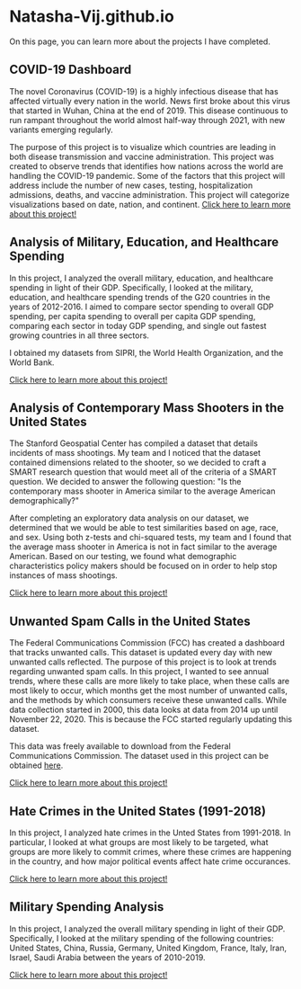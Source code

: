 # Natasha-Vij.github.io

On this page, you can learn more about the projects I have completed.

## COVID-19 Dashboard

The novel Coronavirus (COVID-19) is a highly infectious disease that has affected virtually every nation in the world. News first broke about this virus that started in Wuhan, China at the end of 2019. 
This disease continuous to run rampant throughout the world almost half-way through 2021, with new variants emerging regularly. 

The purpose of this project is to visualize which countries are leading in both disease transmission and vaccine administration. This project was created to observe trends that identifies how nations across the world are handling the COVID-19 pandemic. Some of the factors that this project will address include the number of new cases, testing, hospitalization admissions, deaths, and vaccine administration. This project will categorize visualizations based on date, nation, and continent. 
[Click here to learn more about this project!](Natasha-Vij.github.io/Website/index.html)

## Analysis of Military, Education, and Healthcare Spending
In this project, I analyzed the overall military, education, and healthcare spending in light of their GDP. Specifically, I looked at the military, education, and healthcare spending trends of the G20 countries in the years of 2012-2016. I aimed to compare sector spending to overall GDP spending, per capita spending to overall per capita GDP spending, comparing each sector in today GDP spending, and single out fastest growing countries in all three sectors. 

I obtained my datasets from SIPRI, the World Health Organization, and the World Bank.

[Click here to learn more about this project!](Natasha-Vij.github.io/GDPObjectives.html)

## Analysis of Contemporary Mass Shooters in the United States
The Stanford Geospatial Center has compiled a dataset that details incidents of mass shootings. My team and I noticed that the dataset contained dimensions related to the shooter, so we decided to craft a SMART research question that would meet all of the criteria of a SMART question. We decided to answer the following question: "Is the contemporary mass shooter in America similar to the average American demographically?"

After completing an exploratory data analysis on our dataset, we determined that we would be able to test similarities based on age, race, and sex. Using both z-tests and chi-squared tests, my team and I found that the average mass shooter in America is not in fact similar to the average American. Based on our testing, we found what demographic characteristics policy makers should be focused on  in order to help stop instances of mass shootings.

[Click here to learn more about this project!](Natasha-Vij.github.io/Final_Project.html)


## Unwanted Spam Calls in the United States
The Federal Communications Commission (FCC) has created a dashboard that tracks unwanted calls. This dataset is updated every day with new unwanted calls reflected. The purpose of this project is to look at trends regarding unwanted spam calls. In this project, I wanted to see annual trends, where these calls are more likely to take place, when these calls are most likely to occur, which months get the most number of unwanted calls, and the methods by which consumers receive these unwanted calls. While data collection started in 2000, this data looks at data from 2014 up until November 22, 2020. This is because the FCC started regularly updating this dataset. 

This data was freely available to download from the Federal Communications Commission. The dataset used in this project can be obtained [here](https://opendata.fcc.gov/Consumer/Consumer-Complaints-Data-Unwanted-Calls/vakf-fz8e).

[Click here to learn more about this project!](Natasha-Vij.github.io/Unwanted-Spam-Calls.html)

## Hate Crimes in the United States (1991-2018)
In this project, I analyzed hate crimes in the Unted States from 1991-2018. In particular, I looked at what groups are most likely to be targeted, what groups are more likely to commit crimes, where these crimes are happening in the country, and how major political events affect hate crime occurances. 

[Click here to learn more about this project!](Natasha-Vij.github.io/Hate-Crimes-Analysis.html)


## Military Spending Analysis

In this project, I analyzed the overall military spending in light of their GDP. Specifically, I looked at the military spending of the following countries: United States, China, Russia, Germany, United Kingdom, France, Italy, Iran, Israel, Saudi Arabia between the years of 2010-2019.

[Click here to learn more about this project!](Natasha-Vij.github.io/Military-Spending.html) 

